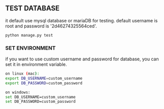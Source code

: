 ## TEST DATABASE

it default use mysql database or mariaDB for testing.
default username is root and password is '2d46274325564ced'.

```
python manage.py test
```


### SET ENVIRONMENT

if you want to use custom username and password for database, you can set it in environment variable.

```bash
on linux (mac):
export DB_USERNAME=custom_username
export DB_PASSWORD=custom_password

on windows:
set DB_USERNAME=custom_username
set DB_PASSWORD=custom_password
```
